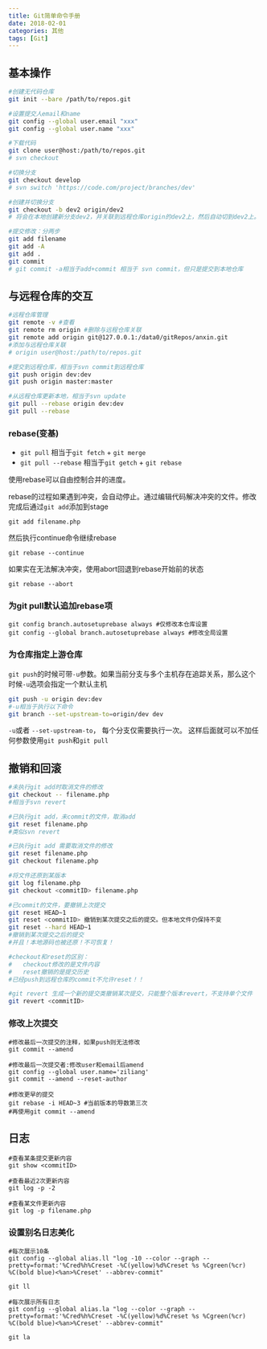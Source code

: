 ```yaml
---
title: Git简单命令手册
date: 2018-02-01
categories: 其他
tags: [Git]
---
```

## 基本操作
```bash
#创建无代码仓库
git init --bare /path/to/repos.git

#设置提交人email和name
git config --global user.email "xxx"
git config --global user.name "xxx"

#下载代码
git clone user@host:/path/to/repos.git
# svn checkout

#切换分支
git checkout develop
# svn switch 'https://code.com/project/branches/dev'

#创建并切换分支
git checkout -b dev2 origin/dev2
# 将会在本地创建新分支dev2，并关联到远程仓库origin的dev2上，然后自动切到dev2上。

#提交修改：分两步
git add filename
git add -A
git add .
git commit
# git commit -a相当于add+commit 相当于 svn commit，但只是提交到本地仓库

```
## 与远程仓库的交互
```bash
#远程仓库管理
git remote -v #查看
git remote rm origin #删除与远程仓库关联
git remote add origin git@127.0.0.1:/data0/gitRepos/anxin.git
#添加与远程仓库关联
# origin user@host:/path/to/repos.git

#提交到远程仓库，相当于svn commit到远程仓库
git push origin dev:dev
git push origin master:master

#从远程仓库更新本地，相当于svn update
git pull --rebase origin dev:dev
git pull --rebase
```

### rebase(变基)
- `git pull` 相当于`git fetch` + `git merge`
- `git pull --rebase` 相当于`git getch` + `git rebase`

使用rebase可以自由控制合并的进度。

rebase的过程如果遇到冲突，会自动停止。通过编辑代码解决冲突的文件。修改完成后通过`git add`添加到stage
```
git add filename.php
```
然后执行continue命令继续rebase
```
git rebase --continue
```
如果实在无法解决冲突，使用abort回退到rebase开始前的状态
```
git rebase --abort
```
### 为git pull默认追加rebase项
```
git config branch.autosetuprebase always #仅修改本仓库设置
git config --global branch.autosetuprebase always #修改全局设置
```

### 为仓库指定上游仓库
`git push`的时候可带`-u`参数。如果当前分支与多个主机存在追踪关系，那么这个时候`-u`选项会指定一个默认主机
```bash
git push -u origin dev:dev
#-u相当于执行以下命令
git branch --set-upstream-to=origin/dev dev
```
`-u`或者 `--set-upstream-to`， 每个分支仅需要执行一次。
这样后面就可以不加任何参数使用`git push`和`git pull`

## 撤销和回滚
```bash
#未执行git add时取消文件的修改
git checkout -- filename.php
#相当于svn revert

#已执行git add，未commit的文件，取消add
git reset filename.php
#类似svn revert

#已执行git add 需要取消文件的修改
git reset filename.php
git checkout filename.php

#将文件还原到某版本
git log filename.php
git checkout <commitID> filename.php

#已commit的文件，要撤销上次提交
git reset HEAD~1
git reset <commitID> 撤销到某次提交之后的提交。但本地文件仍保持不变
git reset --hard HEAD~1
#撤销到某次提交之后的提交
#并且！本地源码也被还原！不可恢复！

#checkout和reset的区别：
#   checkout修改的是文件内容
#   reset撤销的是提交历史
#已经push到远程仓库的commit不允许reset！！

#git revert 生成一个新的提交类撤销某次提交，只能整个版本revert，不支持单个文件
git revert <commitID>
```

### 修改上次提交
```
#修改最后一次提交的注释，如果push则无法修改
git commit --amend

#修改最后一次提交者:修改user和email后amend
git config --global user.name='ziliang'
git commit --amend --reset-author

#修改更早的提交
git rebase -i HEAD~3 #当前版本的导数第三次
#再使用git commit --amend
```

## 日志
```
#查看某条提交更新内容
git show <commitID>

#查看最近2次更新内容
git log -p -2

#查看某文件更新内容
git log -p filename.php
```


### 设置别名日志美化
```
#每次展示10条
git config --global alias.ll "log -10 --color --graph --pretty=format:'%Cred%h%Creset -%C(yellow)%d%Creset %s %Cgreen(%cr) %C(bold blue)<%an>%Creset' --abbrev-commit"

git ll

#每次展示所有日志
git config --global alias.la "log --color --graph --pretty=format:'%Cred%h%Creset -%C(yellow)%d%Creset %s %Cgreen(%cr) %C(bold blue)<%an>%Creset' --abbrev-commit"

git la
```
